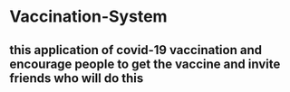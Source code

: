 # Vaccination-System
## this application of covid-19 vaccination and encourage people to get the vaccine and invite friends who will do this